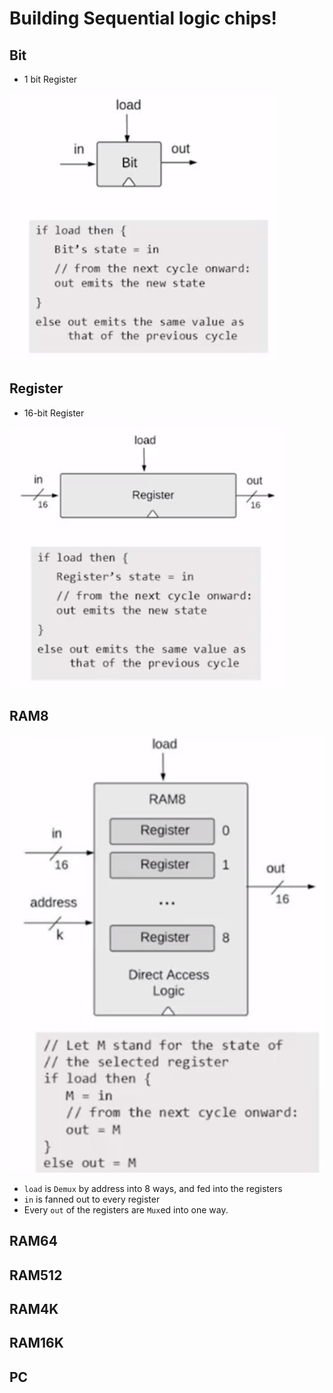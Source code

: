 # Building Sequential logic chips!

## Bit
- 1 bit Register

![bit](./image/bit.png)

## Register
- 16-bit Register

![register](./image/register.png)

## RAM8
![RAM8](./image/RAM_8.png)
- `load` is `Demux` by address into 8 ways, and fed into the registers
- `in` is fanned out to every register
- Every `out` of the registers are `Mux`ed into one way.

## RAM64

## RAM512

## RAM4K

## RAM16K

## PC